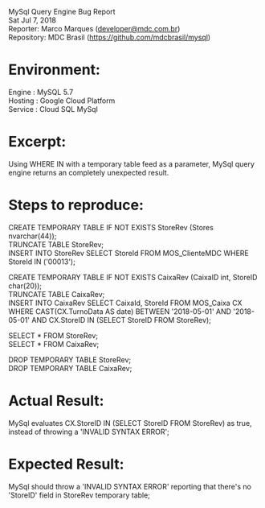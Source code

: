 MySql Query Engine Bug Report  
Sat Jul 7, 2018  
Reporter: Marco Marques (developer@mdc.com.br)  
Repository: MDC Brasil (https://github.com/mdcbrasil/mysql)  
  
Environment:
===========
Engine  : MySQL 5.7  
Hosting : Google Cloud Platform  
Service : Cloud SQL MySql  
   
Excerpt:
=======
Using WHERE IN with a temporary table feed as a parameter, MySql query engine returns an completely unexpected result.
  
Steps to reproduce:
==================
  
CREATE TEMPORARY TABLE IF NOT EXISTS StoreRev (Stores nvarchar(44));  
TRUNCATE TABLE StoreRev;  
INSERT INTO StoreRev SELECT StoreId FROM MOS_ClienteMDC WHERE StoreId IN ('00013');  
  
CREATE TEMPORARY TABLE IF NOT EXISTS CaixaRev (CaixaID int, StoreID char(20));  
TRUNCATE TABLE CaixaRev;  
INSERT INTO CaixaRev SELECT CaixaId, StoreId FROM MOS_Caixa CX WHERE CAST(CX.TurnoData AS date) BETWEEN '2018-05-01' AND '2018-05-01' AND CX.StoreID IN (SELECT StoreID FROM StoreRev);  
  
SELECT * FROM StoreRev;  
SELECT * FROM CaixaRev;  
  
DROP TEMPORARY TABLE StoreRev;  
DROP TEMPORARY TABLE CaixaRev;  
  
Actual Result:
=============
MySql evaluates CX.StoreID IN (SELECT StoreID FROM StoreRev) as true, instead of throwing a 'INVALID SYNTAX ERROR';  
  
Expected Result:
===============
MySql should throw a 'INVALID SYNTAX ERROR' reporting that there's no 'StoreID' field in StoreRev temporary table;  
  
